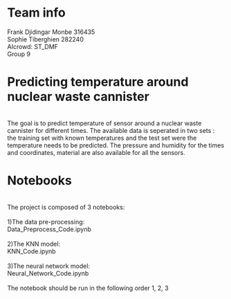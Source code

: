  # Team info

Frank Djidingar Monbe		316435\
Sophie Tiberghien			282240\
AIcrowd: ST_DMF\
Group 9


# Predicting temperature around nuclear waste cannister
\
The goal is to predict temperature of sensor around a nuclear waste cannister for different times. The available data is seperated in two sets : the training set with known temperatures and the test set were the temperature needs to be predicted. The pressure and humidity for the times and coordinates, material are also available for all the sensors. 

# Notebooks
\
The project is composed of 3 notebooks:\
\
	1)The data pre-processing:\
		Data_Preprocess_Code.ipynb\
\
	2)The KNN model:\
		KNN_Code.ipynb\
\
	3)The neural network model:\
		Neural_Network_Code.ipynb\
\
The notebook should be run in the following order 1, 2, 3
